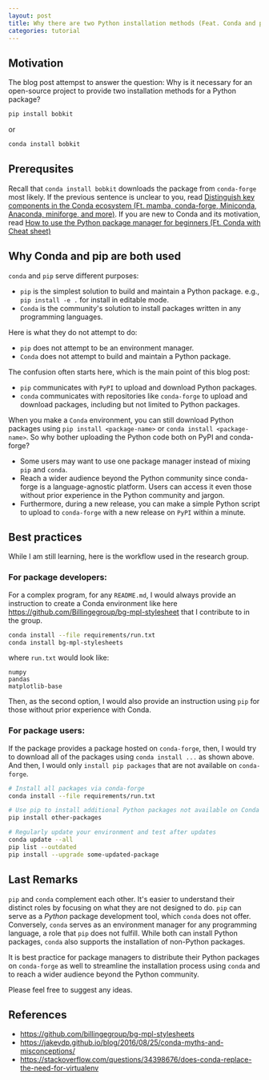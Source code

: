 ```yaml
---
layout: post
title: Why there are two Python installation methods (Feat. Conda and pip)
categories: tutorial
---
```


## Motivation

The blog post attempst to answer the question: Why is it necessary for an open-source project to provide two installation
methods for a Python package?

```bash
pip install bobkit
```

or

```bash
conda install bobkit
```

## Prerequsites

Recall that `conda install bobkit` downloads the package from
`conda-forge` most likely. If the previous sentence is unclear to you, read
[Distinguish key components in the Conda ecosystem (Ft. mamba, conda-forge, Miniconda, Anaconda, miniforge, and more)](https://bobleesj.github.io/tutorial/2024/08/30/conda-ecosystem.html).
If you are new to Conda and its motivation, read
[How to use the Python package manager for beginners (Ft. Conda with Cheat sheet)](https://bobleesj.github.io/tutorial/2024/02/26/intro-to-python-package-manager.html)

## Why Conda and pip are both used

`conda` and `pip` serve different purposes:

- `pip` is the simplest solution to build and maintain a Python package. e.g.,
  `pip install -e .` for install in editable mode.
- `Conda` is the community's solution to install packages written in any programming languages.

Here is what they do not attempt to do:

- `pip` does not attempt to be an environment manager.
- `Conda` does not attempt to build and maintain a Python package.

The confusion often starts here, which is the main point of this blog post:

- `pip` communicates with `PyPI` to upload and download Python packages.
- `conda` communicates with repositories like `conda-forge` to upload and download packages, including but not limited to Python packages.


When you make a `Conda` environment, you can still download Python packages
using `pip install <package-name>` or `conda install <package-name>`. So why
bother uploading the Python code both on PyPI and conda-forge?

- Some users may want to use one package manager instead of mixing `pip` and
  `conda`.
- Reach a wider audience beyond the Python community since conda-forge is a
  language-agnostic platform. Users can access it even those without prior
  experience in the Python community and jargon.
- Furthermore, during a new release, you can make a simple Python script to
  upload to `conda-forge` with a new release on `PyPI` within a minute.

## Best practices

While I am still learning, here is the workflow used in the research group.

### For package developers:

For a complex program, for any `README.md`, I would always provide an
instruction to create a Conda environment like here
https://github.com/Billingegroup/bg-mpl-stylesheet that I contribute to in the
group.

```bash
conda install --file requirements/run.txt
conda install bg-mpl-stylesheets
```

where `run.txt` would look like:

```text
numpy
pandas
matplotlib-base
```

Then, as the second option, I would also provide an instruction using `pip` for
those without prior experience with Conda.

### For package users:

If the package provides a package hosted on `conda-forge`, then, I would try to
download all of the packages using `conda install ...` as shown above. And then,
I would only `install pip packages` that are not available on `conda-forge`.

```bash
# Install all packages via conda-forge
conda install --file requirements/run.txt

# Use pip to install additional Python packages not available on Conda
pip install other-packages

# Regularly update your environment and test after updates
conda update --all
pip list --outdated
pip install --upgrade some-updated-package
```

## Last Remarks

`pip` and `conda` complement each other. It's easier to understand their
distinct roles by focusing on what they are not designed to do. `pip` can serve
as a _Python_ package development tool, which `conda` does not offer.
Conversely, `conda` serves as an environment manager for any programming
language, a role that `pip` does not fulfill. While both can install Python
packages, `conda` also supports the installation of non-Python packages.

It is best practice for package managers to distribute their Python packages on
`conda-forge` as well to streamline the installation process using `conda` and
to reach a wider audience beyond the Python community.

Please feel free to suggest any ideas.

## References

- https://github.com/billingegroup/bg-mpl-stylesheets
- https://jakevdp.github.io/blog/2016/08/25/conda-myths-and-misconceptions/
- https://stackoverflow.com/questions/34398676/does-conda-replace-the-need-for-virtualenv
